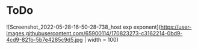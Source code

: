 # ToDo
![Screenshot_2022-05-28-16-50-28-738_host exp exponent](https://user-images.githubusercontent.com/65900114/170823273-c3162214-0bd9-4cd9-821b-5b7e4285c9d5.jpg | width = 100)

